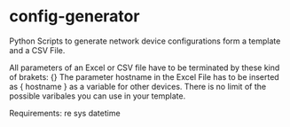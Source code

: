 # config-generator
Python Scripts to generate network device configurations form a template and a CSV File.

All parameters of an Excel or CSV file have to be terminated by these kind of brakets: {}
The parameter hostname in the Excel File has to be inserted as { hostname }
as a variable for other devices.
There is no limit of the possible varibales you can use in your template.

Requirements:
re
sys
datetime

